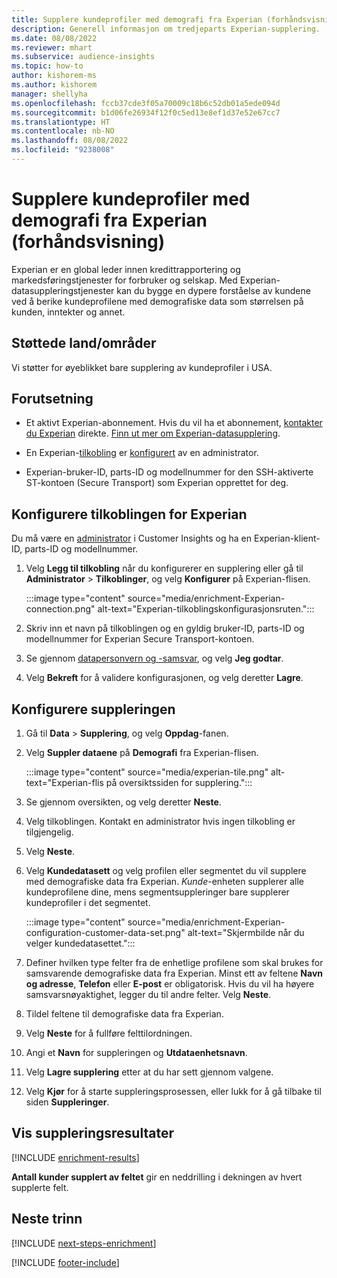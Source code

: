 ```yaml
---
title: Supplere kundeprofiler med demografi fra Experian (forhåndsvisning)
description: Generell informasjon om tredjeparts Experian-supplering.
ms.date: 08/08/2022
ms.reviewer: mhart
ms.subservice: audience-insights
ms.topic: how-to
author: kishorem-ms
ms.author: kishorem
manager: shellyha
ms.openlocfilehash: fccb37cde3f05a70009c18b6c52db01a5ede094d
ms.sourcegitcommit: b1d06fe26934f12f0c5ed13e8ef1d37e52e67cc7
ms.translationtype: HT
ms.contentlocale: nb-NO
ms.lasthandoff: 08/08/2022
ms.locfileid: "9238008"
---
```

# <a name="enrich-customer-profiles-with-demographics-from-experian-preview"></a>Supplere kundeprofiler med demografi fra Experian (forhåndsvisning)

Experian er en global leder innen kredittrapportering og markedsføringstjenester for forbruker og selskap. Med Experian-datasuppleringstjenester kan du bygge en dypere forståelse av kundene ved å berike kundeprofilene med demografiske data som størrelsen på kunden, inntekter og annet.

## <a name="supported-countriesregions"></a>Støttede land/områder

Vi støtter for øyeblikket bare supplering av kundeprofiler i USA.

## <a name="prerequisites"></a>Forutsetning

- Et aktivt Experian-abonnement. Hvis du vil ha et abonnement, [kontakter du Experian](https://www.experian.com/marketing-services/contact) direkte. [Finn ut mer om Experian-datasupplering](https://www.experian.com/marketing-services/microsoft?cmpid=ems_web_mci_cdppage).

- En Experian-[tilkobling](connections.md) er [konfigurert](#configure-the-connection-for-experian) av en administrator.

- Experian-bruker-ID, parts-ID og modellnummer for den SSH-aktiverte ST-kontoen (Secure Transport) som Experian opprettet for deg.

## <a name="configure-the-connection-for-experian"></a>Konfigurere tilkoblingen for Experian

Du må være en [administrator](permissions.md#admin) i Customer Insights og ha en Experian-klient-ID, parts-ID og modellnummer.

1. Velg **Legg til tilkobling** når du konfigurerer en supplering eller gå til **Administrator** > **Tilkoblinger**, og velg **Konfigurer** på Experian-flisen.

   :::image type="content" source="media/enrichment-Experian-connection.png" alt-text="Experian-tilkoblingskonfigurasjonsruten.":::

1. Skriv inn et navn på tilkoblingen og en gyldig bruker-ID, parts-ID og modellnummer for Experian Secure Transport-kontoen.

1. Se gjennom [datapersonvern og -samsvar](connections.md#data-privacy-and-compliance), og velg **Jeg godtar**.

1. Velg **Bekreft** for å validere konfigurasjonen, og velg deretter **Lagre**.

## <a name="configure-the-enrichment"></a>Konfigurere suppleringen

1. Gå til **Data** > **Supplering**, og velg **Oppdag**-fanen.

1. Velg **Suppler dataene** på **Demografi** fra Experian-flisen.

   :::image type="content" source="media/experian-tile.png" alt-text="Experian-flis på oversiktssiden for supplering.":::

1. Se gjennom oversikten, og velg deretter **Neste**.

1. Velg tilkoblingen. Kontakt en administrator hvis ingen tilkobling er tilgjengelig.

1. Velg **Neste**.

1. Velg **Kundedatasett** og velg profilen eller segmentet du vil supplere med demografiske data fra Experian. *Kunde*-enheten supplerer alle kundeprofilene dine, mens segmentsuppleringer bare supplerer kundeprofiler i det segmentet.

    :::image type="content" source="media/enrichment-Experian-configuration-customer-data-set.png" alt-text="Skjermbilde når du velger kundedatasettet.":::

1. Definer hvilken type felter fra de enhetlige profilene som skal brukes for samsvarende demografiske data fra Experian. Minst ett av feltene **Navn og adresse**, **Telefon** eller **E-post** er obligatorisk. Hvis du vil ha høyere samsvarsnøyaktighet, legger du til andre felter. Velg **Neste**.

1. Tildel feltene til demografiske data fra Experian.

1. Velg **Neste** for å fullføre felttilordningen.

1. Angi et **Navn** for suppleringen og **Utdataenhetsnavn**.

1. Velg **Lagre supplering** etter at du har sett gjennom valgene.

1. Velg **Kjør** for å starte suppleringsprosessen, eller lukk for å gå tilbake til siden **Suppleringer**.

## <a name="view-enrichment-results"></a>Vis suppleringsresultater

[!INCLUDE [enrichment-results](includes/enrichment-results.md)]

**Antall kunder supplert av feltet** gir en neddrilling i dekningen av hvert supplerte felt.

## <a name="next-steps"></a>Neste trinn

[!INCLUDE [next-steps-enrichment](includes/next-steps-enrichment.md)]

[!INCLUDE [footer-include](includes/footer-banner.md)]
